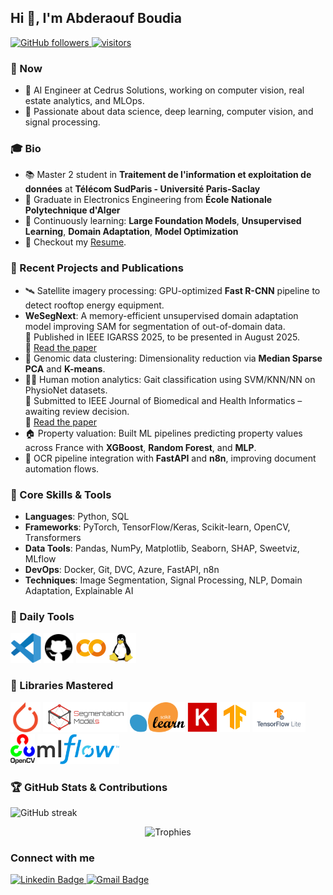 ## Hi 👋, I'm Abderaouf Boudia

<p align="left">
  <a href="https://github.com/boudia-abderaouf?tab=followers">
    <img alt="GitHub followers" src="https://img.shields.io/github/followers/boudia-abderaouf?color=green&logo=github">
  </a>
  <a href="https://github.com/boudia-abderaouf/">
    <img src="https://komarev.com/ghpvc/?username=boudia-abderaouf" alt="visitors" />
  </a>
</p>

### 🚀 Now
- 🔬 AI Engineer at Cedrus Solutions, working on computer vision, real estate analytics, and MLOps.
- 🤖 Passionate about data science, deep learning, computer vision, and signal processing.

### 🎓 Bio
- 📚 Master 2 student in **Traitement de l'information et exploitation de données** at **Télécom SudParis - Université Paris-Saclay**
- 🧠 Graduate in Electronics Engineering from **École Nationale Polytechnique d'Alger**
- 🌱 Continuously learning: **Large Foundation Models**, **Unsupervised Learning**, **Domain Adaptation**, **Model Optimization**
- 📝 Checkout my [Resume](./file/cvv.pdf).


### 🧠 Recent Projects and Publications
- 🛰️ Satellite imagery processing: GPU-optimized **Fast R-CNN** pipeline to detect rooftop energy equipment.
- **WeSegNext**: A memory-efficient unsupervised domain adaptation model improving SAM for segmentation of out-of-domain data.  
  📄 Published in IEEE IGARSS 2025, to be presented in August 2025.  
  🔗 [Read the paper](./file/Paper_IGARSS_InterSEG.pdf)
- 🧬 Genomic data clustering: Dimensionality reduction via **Median Sparse PCA** and **K-means**.
- 🧍‍♂️ Human motion analytics: Gait classification using SVM/KNN/NN on PhysioNet datasets.  
  📄 Submitted to IEEE Journal of Biomedical and Health Informatics – awaiting review decision.  
  🔗 [Read the paper](./file/Fall_Risk_Assessment_Using_Gait_Analysis.pdf)
- 🏠 Property valuation: Built ML pipelines predicting property values across France with **XGBoost**, **Random Forest**, and **MLP**.
- 📑 OCR pipeline integration with **FastAPI** and **n8n**, improving document automation flows.

### 💼 Core Skills & Tools
- **Languages**: Python, SQL
- **Frameworks**: PyTorch, TensorFlow/Keras, Scikit-learn, OpenCV, Transformers
- **Data Tools**: Pandas, NumPy, Matplotlib, Seaborn, SHAP, Sweetviz, MLflow
- **DevOps**: Docker, Git, DVC, Azure, FastAPI, n8n
- **Techniques**: Image Segmentation, Signal Processing, NLP, Domain Adaptation, Explainable AI

### 🧰 Daily Tools
<img height="48" src="img/vscode.svg" alt="VSCode"> <img height="48" src="img/github.svg" alt="Github"> <img height="48" src="img/colab.svg" alt="Colab"><img height="48" src="img/Linux.svg" alt="Linux">

### 🧪 Libraries Mastered
<img height="48" src="img/pytorch.svg" alt="Pytorch"> <img height="48" src="img/sm.png" alt="Segmentation models pytorch"> <img height="48" src="img/Scikitlearn.svg" alt="Sklearn"> <img height="48" src="img/keras.svg" alt="Keras"> <img height="48" src="img/tensorflow.svg" alt="TensorFlow"> <img height="48" src="img/TensorFlow_lite.png" alt="TFLite"> <img height="48" src="img/opencv.svg" alt="OpenCV"> <img height="48" src="img/mlflow.svg" alt="MLflow "> 

### 🏆 GitHub Stats & Contributions
<p align="left">
  <!-- <img src="https://github-readme-stats.vercel.app/api?username=boudia-abderaouf&show_icons=true&theme=radical" alt="GitHub stats" /> -->
  <img src="https://github-readme-streak-stats.herokuapp.com/?user=boudia-abderaouf&theme=radical" alt="GitHub streak" />
  <!-- <img src="https://github-readme-stats.vercel.app/api/top-langs/?username=boudia-abderaouf&layout=compact&theme=radical" alt="Top languages" /> -->
</p>

<p align="center">
  <img src="https://github-profile-trophy.vercel.app/?username=boudia-abderaouf&theme=darkhub" alt="Trophies">
</p>

### Connect with me
<div id="social-media" style="text-align:left">
    <a href="https://www.linkedin.com/in/abderaouf-boudia-4bb166174/">
        <img src="https://img.shields.io/badge/linkedin-%230077B5.svg?&style=for-the-badge&logo=linkedin&logoColor=white" alt="Linkedin Badge">
  </a>
  <a href="mailto:abderaouf.boudia@gmail.com"> <img src="https://img.shields.io/badge/gmail-red?style=for-the-badge&logo=gmail&logoColor=white" alt="Gmail Badge"/></a>
</div>
